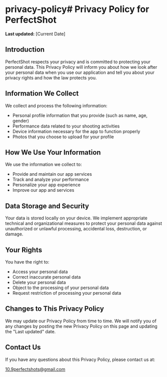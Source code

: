 # privacy-policy# Privacy Policy for PerfectShot

**Last updated:** [Current Date]

## Introduction

PerfectShot respects your privacy and is committed to protecting your personal data. This Privacy Policy will inform you about how we look after your personal data when you use our application and tell you about your privacy rights and how the law protects you.

## Information We Collect

We collect and process the following information:

* Personal profile information that you provide (such as name, age, gender)
* Performance data related to your shooting activities
* Device information necessary for the app to function properly
* Photos that you choose to upload for your profile

## How We Use Your Information

We use the information we collect to:

* Provide and maintain our app services
* Track and analyze your performance
* Personalize your app experience
* Improve our app and services

## Data Storage and Security

Your data is stored locally on your device. We implement appropriate technical and organizational measures to protect your personal data against unauthorized or unlawful processing, accidental loss, destruction, or damage.

## Your Rights

You have the right to:

* Access your personal data
* Correct inaccurate personal data
* Delete your personal data
* Object to the processing of your personal data
* Request restriction of processing your personal data

## Changes to This Privacy Policy

We may update our Privacy Policy from time to time. We will notify you of any changes by posting the new Privacy Policy on this page and updating the "Last updated" date.

## Contact Us

If you have any questions about this Privacy Policy, please contact us at:

10.9perfectshots@gmail.com
